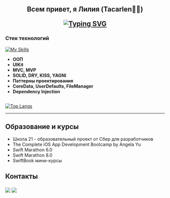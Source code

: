 <h2 align="center">Всем привет, я Лилия (Tacarlen👩‍💻)
  
<a href="https://git.io/typing-svg"><img src="https://readme-typing-svg.herokuapp.com?font=Fira+Code&size=25&pause=1000&color=05010C&center=true&vCenter=true&random=false&width=550&lines=%EF%A3%BF+iOS+%D1%80%D0%B0%D0%B7%D1%80%D0%B0%D0%B1%D0%BE%D1%82%D1%87%D0%B8%D0%BA" alt="Typing SVG" /></a> </h2>

### Стек технологий

[![My Skills](https://skillicons.dev/icons?i=c,cpp,dart,flutter,swift,git)](https://skillicons.dev)

* **ООП**
* **UIKit**
* **MVC, MVP**
* **SOLID, DRY, KISS, YAGNI**
* **Паттерны проектирования**
* **CoreData, UserDefaults, FileManager**
* **Dependency Injection**

##
[![Top Langs](https://github-readme-stats.vercel.app/api/top-langs/?username=liilkaz&langs_count=3&layout=compact)](https://github.com/anuraghazra/github-readme-stats)

---

## Образование и курсы
* Школа 21 - образовательный проект от Сбер для разработчиков
* The Complete iOS App Development Bootcamp by Angela Yu
* Swift Marathon 6.0
* Swift Marathon 8.0
* SwiftBook мини-курсы

<h2>Контакты<br>

  <h3>
 <a href="https://t.me/feodotova"><img src="https://img.shields.io/badge/Telegram-2CA5E0?style=for-the-badge&logo=telegram&logoColor=white"/></a>
 <a href="https://www.linkedin.com/in/tacarlen/"><img src="https://img.shields.io/badge/linkedin-%230077B5.svg?style=for-the-badge&logo=linkedin&logoColor=white"/></a>

